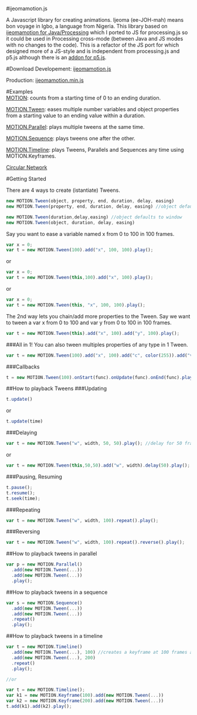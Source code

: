 #ijeomamotion.js
 
A Javascript library for creating animations. Ijeoma (ee-JOH-mah) means bon voyage in Igbo, a language from Nigeria. This library based on [ijeomamotion for Java/Processing](https://github.com/ekeneijeoma/ijeomamotion) which I ported to JS for processing.js so it could be used in Processing cross-mode (between Java and JS modes with no changes to the code). This is a refactor of the JS port for which designed more of a JS-style and is independent from processing.js and p5.js although there is an [addon for p5.js](https://github.com/ekeneijeoma/p5.ijeomamotion.js).

#Download 
Developement: [ijeomamotion.js](https://raw.githubusercontent.com/ekeneijeoma/ijeomamotion.js/master/build/ijeomamotion.js)

Production: [ijeomamotion.min.js](https://raw.githubusercontent.com/ekeneijeoma/ijeomamotion.js/master/build/ijeomamotion.min.js)

#Examples  
[MOTION](http://ekeneijeoma.github.io/ijeomamotion.js/examples/Motion.html): counts from a starting time of 0 to an ending duration. 

[MOTION.Tween](http://ekeneijeoma.github.io/ijeomamotion.js/examples/Tween.html): eases multiple number variables and object properties from a starting value to an ending value within a duration. 

[MOTION.Parallel](http://ekeneijeoma.github.io/ijeomamotion.js/examples/Parallel.html): plays multiple tweens at the same time.

[MOTION.Sequence](http://ekeneijeoma.github.io/ijeomamotion.js/examples/Sequence.html): plays tweens one after the other.

[MOTION.Timeline](http://ekeneijeoma.github.io/ijeomamotion.js/examples/Timeline.html): plays Tweens, Parallels and Sequences any time using MOTION.Keyframes.

[Circular Network](http://ekeneijeoma.github.io/ijeomamotion.js/examples/circularNetwork.html)

#Getting Started 
 
There are 4 ways to create (istantiate) Tweens.
```javascript
new MOTION.Tween(object, property, end, duration, delay, easing)
new MOTION.Tween(property, end, duration, delay, easing) //object defaults to window

new MOTION.Tween(duration,delay,easing) //object defaults to window
new MOTION.Tween(object, duration, delay, easing) 
```

Say you want to ease a variable named x from 0 to 100 in 100 frames. 
```javascript
var x = 0;
var t = new MOTION.Tween(100).add("x", 100, 100).play();
```
or
```javascript
var x = 0;
var t = new MOTION.Tween(this,100).add("x", 100).play();
```

or
```javascript
var x = 0;
var t = new MOTION.Tween(this, "x", 100, 100).play();
```

The 2nd way lets you chain/add more properties to the Tween. Say we want to tween a var x from 0 to 100 and var y from 0 to 100 in 100 frames.
```javascript
var t = new MOTION.Tween(this).add("x", 100).add("y", 100).play();
```

###All in 1!
You can also tween multiples properties of any type in 1 Tween.
```javascript
var t = new MOTION.Tween(100).add("x", 100).add("c", color(255)).add("v", createVector(100, 100)).play();
```

###Callbacks 
```javascript
t = new MOTION.Tween(100).onStart(func).onUpdate(func).onEnd(func).play(); 
```

##How to playback Tweens 
###Updating
```javascript
t.update()
```
or
```javascript
t.update(time)
```

###Delaying
```javascript
var t = new MOTION.Tween("w", width, 50, 50).play(); //delay for 50 frames
```
or
```javascript
var t = new MOTION.Tween(this,50,50).add("w", width).delay(50).play();
```
###Pausing, Resuming  
```javascript  
t.pause(); 
t.resume(); 
t.seek(time); 
```
###Repeating
```javascript
var t = new MOTION.Tween("w", width, 100).repeat().play();
```
###Reversing
```javascript 
var t = new MOTION.Tween("w", width, 100).repeat().reverse().play();
```

##How to playback tweens in parallel
```javascript
var p = new MOTION.Parallel()
  .add(new MOTION.Tween(...)) 
  .add(new MOTION.Tween(...)) 
  .play(); 
``` 

##How to playback tweens in a sequence
```javascript
var s = new MOTION.Sequence() 
  .add(new MOTION.Tween(...)) 
  .add(new MOTION.Tween(...))  
  .repeat()
  .play();
``` 

##How to playback tweens in a timeline
```javascript
var t = new MOTION.Timeline()
  .add(new MOTION.Tween(...), 100) //creates a keyframe at 100 frames and adds that tween object
  .add(new MOTION.Tween(...), 200)
  .repeat()
  .play();

//or

var t = new MOTION.Timeline();
var k1 = new MOTION.Keyframe(100).add(new MOTION.Tween(...))
var k2 = new MOTION.Keyframe(200).add(new MOTION.Tween(...))
t.add(k1).add(k2).play();
``` 
